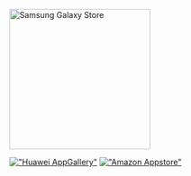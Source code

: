 [<img src="https://github.com/himelsaha29/TicTacToe-using-LOVE-game-engine/raw/master/TicTacToe%20using%20L%C3%96VE%20game%20engine/Android/badges/samsung.png" width="250" alt="Samsung Galaxy Store">](https://galaxy.store/remastered)

[!["Huawei AppGallery"](badges/img1.png)](https://appgallery.huawei.com/#/app/C103714671)
[!["Amazon Appstore"](badges/img3.png)](https://www.amazon.com/HimelTheDeveloper-TicTacToe-Remastered/dp/B08SZ2FN7R/ref=sr_1_76?dchild=1&keywords=tictactoe+app&qid=1610987279&sr=8-76)
